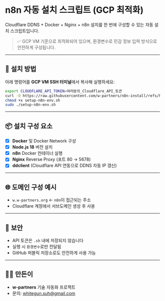 # n8n 자동 설치 스크립트 (GCP 최적화)

Cloudflare DDNS + Docker + Nginx + n8n 설치를 한 번에 구성할 수 있는 자동 설치 스크립트입니다.

> ✅ GCP VM 기준으로 최적화되어 있으며, 환경변수로 민감 정보 입력 방식으로 안전하게 구성됩니다.

---

## 🔧 설치 방법

아래 명령어를 **GCP VM SSH 터미널**에서 복사해 실행하세요:

```bash
export CLOUDFLARE_API_TOKEN=여러분의_Cloudflare_API_토큰
curl -O https://raw.githubusercontent.com/w-partners/n8n-install/refs/heads/main/setup-n8n-env.sh
chmod +x setup-n8n-env.sh
sudo ./setup-n8n-env.sh
```

---

## 📦 설치 구성 요소

- [x] **Docker** 및 Docker Network 구성
- [x] **Node.js 18** 버전 설치
- [x] **n8n** Docker 컨테이너 실행
- [x] **Nginx** Reverse Proxy (포트 80 → 5678)
- [x] **ddclient** (Cloudflare API 연동으로 DDNS 자동 IP 갱신)

---

## 🌐 도메인 구성 예시

- `w.w-partners.org` ← `n8n`이 접근되는 주소
- Cloudflare 계정에서 서브도메인 생성 후 사용

---

## 🔐 보안

- API 토큰은 `.sh` 내에 저장되지 않습니다
- 실행 시 `환경변수`로만 전달됨
- GitHub 퍼블릭 저장소로도 안전하게 사용 가능

---

## 🧑‍💻 만든이

- **w-partners** 기술 자동화 프로젝트
- 문의: [whitegun.suh@gmail.com](mailto:whitegun.suh@gmail.com)
